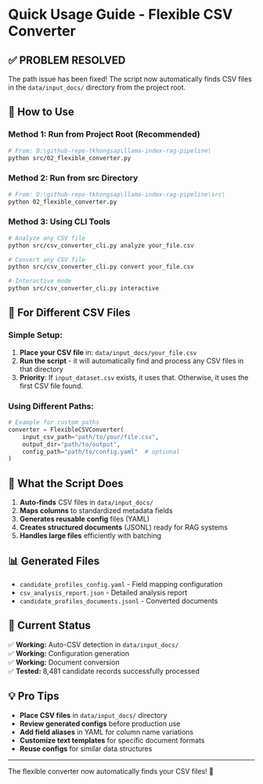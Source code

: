 # Quick Usage Guide - Flexible CSV Converter

## ✅ **PROBLEM RESOLVED**

The path issue has been fixed! The script now automatically finds CSV files in the `data/input_docs/` directory from the project root.

## 🚀 **How to Use**

### **Method 1: Run from Project Root (Recommended)**

```bash
# From: D:\github-repo-tkhongsap\llama-index-rag-pipeline\
python src/02_flexible_converter.py
```

### **Method 2: Run from src Directory**

```bash
# From: D:\github-repo-tkhongsap\llama-index-rag-pipeline\src\
python 02_flexible_converter.py
```

### **Method 3: Using CLI Tools**

```bash
# Analyze any CSV file
python src/csv_converter_cli.py analyze your_file.csv

# Convert any CSV file
python src/csv_converter_cli.py convert your_file.csv

# Interactive mode
python src/csv_converter_cli.py interactive
```

## 📁 **For Different CSV Files**

### **Simple Setup:**

1. **Place your CSV file** in: `data/input_docs/your_file.csv`
2. **Run the script** - it will automatically find and process any CSV files in that directory
3. **Priority**: If `input_dataset.csv` exists, it uses that. Otherwise, it uses the first CSV file found.

### **Using Different Paths:**

```python
# Example for custom paths
converter = FlexibleCSVConverter(
    input_csv_path="path/to/your/file.csv",
    output_dir="path/to/output",
    config_path="path/to/config.yaml"  # optional
)
```

## 🎯 **What the Script Does**

1. **Auto-finds** CSV files in `data/input_docs/`
2. **Maps columns** to standardized metadata fields
3. **Generates reusable config** files (YAML)
4. **Creates structured documents** (JSONL) ready for RAG systems
5. **Handles large files** efficiently with batching

## 📊 **Generated Files**

- `candidate_profiles_config.yaml` - Field mapping configuration
- `csv_analysis_report.json` - Detailed analysis report  
- `candidate_profiles_documents.jsonl` - Converted documents

## 🔧 **Current Status**

✅ **Working:** Auto-CSV detection in `data/input_docs/`  
✅ **Working:** Configuration generation  
✅ **Working:** Document conversion  
✅ **Tested:** 8,481 candidate records successfully processed  

## 💡 **Pro Tips**

- **Place CSV files** in `data/input_docs/` directory
- **Review generated configs** before production use
- **Add field aliases** in YAML for column name variations  
- **Customize text templates** for specific document formats
- **Reuse configs** for similar data structures

---

The flexible converter now automatically finds your CSV files! 🎉 